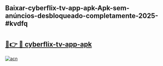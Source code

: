 ## Baixar-cyberflix-tv-app-apk-Apk-sem-anúncios-desbloqueado-completamente-2025-#kvdfq

# <h2><a href="https://ainizakaria.my?title=cyberflix-tv-app-apk&ref=22M">🔗👉 🔴 cyberflix-tv-app-apk</a></h2>

[![acn](https://github.com/user-attachments/assets/0f9c940e-d8b0-45ae-aac7-cd30a18b3e1c)](https://ainizakaria.my?title=cyberflix-tv-app-apk&ref=22M)

